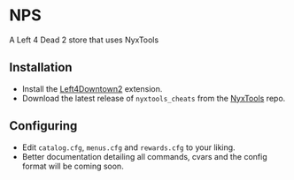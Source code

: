 # NPS
A Left 4 Dead 2 store that uses NyxTools
## Installation
* Install the [Left4Downtown2](https://github.com/Accelerator74/Left4Downtown2) extension.
* Download the latest release of `nyxtools_cheats` from the [NyxTools](https://github.com/JeremyDF93/nyxtools) repo.
## Configuring
* Edit `catalog.cfg`, `menus.cfg` and `rewards.cfg` to your liking.
* Better documentation detailing all commands, cvars and the config format will be coming soon.

